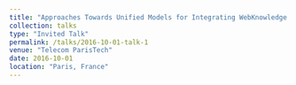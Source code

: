 ```yaml
---
title: "Approaches Towards Unified Models for Integrating WebKnowledge Bases"
collection: talks
type: "Invited Talk"
permalink: /talks/2016-10-01-talk-1
venue: "Telecom ParisTech"
date: 2016-10-01
location: "Paris, France"
---
```

